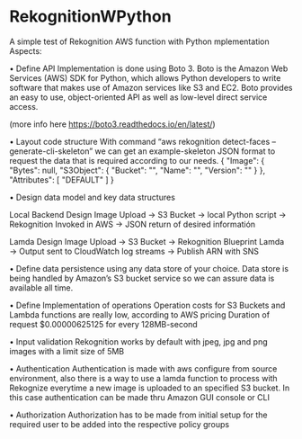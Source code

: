 # RekognitionWPython
A simple test of Rekognition AWS function with Python
mplementation Aspects:

• Define API
Implementation is done using Boto 3.
Boto is the Amazon Web Services (AWS) SDK for Python, which allows Python developers to write software that makes use of Amazon services like S3 and EC2. Boto provides an easy to use, object-oriented API as well as low-level direct service access.

(more info here https://boto3.readthedocs.io/en/latest/)

• Layout code structure
With command “aws rekognition detect-faces –generate-cli-skeleton” we can get an example-skeleton JSON format to request the data that is required according to our needs. 
{
    "Image": {
        "Bytes": null,
        "S3Object": {
            "Bucket": "",
            "Name": "",
            "Version": ""
        }
    },
    "Attributes": [
        "DEFAULT"
    ]
}

• Design data model and key data structures

Local Backend Design
Image Upload → S3 Bucket → local Python script → Rekognition Invoked in AWS → JSON return of desired informatión

Lamda Design
Image Upload → S3 Bucket → Rekognition Blueprint Lamda →  Output sent to CloudWatch log streams → Publish  ARN with SNS

• Define data persistence using any data store of your choice.
Data store is being handled by Amazon’s S3 bucket service so we can assure data is available all time.


• Define Implementation of operations
Operation costs for S3 Buckets and Lambda functions are really low, according to AWS pricing
Duration of request $0.00000625125 for every 128MB-second 

• Input validation
Rekognition works by default with jpeg, jpg and png images with a limit size of 5MB

• Authentication
Authentication is made with aws configure from source environment, also there is a way to use a lamda function to process with Rekognize everytime a new image is uploaded to an specified S3 bucket. In this case authentication can be made thru Amazon GUI console or CLI

• Authorization
Authorization has to be made from initial setup for the required user to be added into the respective policy groups



